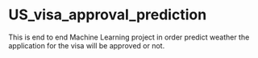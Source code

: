 # US_visa_approval_prediction
This is end to end Machine Learning project in order predict weather the application for the visa will be approved or not.
